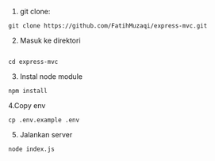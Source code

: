 1. git clone:

````
git clone https://github.com/FatihMuzaqi/express-mvc.git
````

2. Masuk ke direktori 
````

cd express-mvc
````

3. Instal node module
````
npm install
````

4.Copy env
````
cp .env.example .env
````

5. Jalankan server
````
node index.js
````
